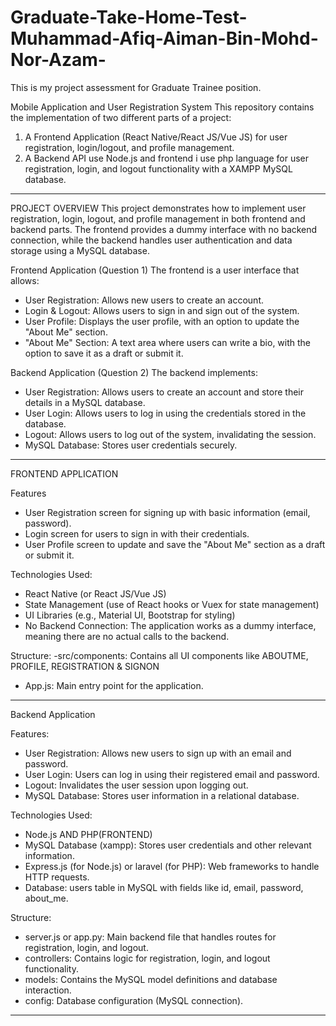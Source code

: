 # Graduate-Take-Home-Test-Muhammad-Afiq-Aiman-Bin-Mohd-Nor-Azam-
This is my project assessment for Graduate Trainee position.

Mobile Application and User Registration System
This repository contains the implementation of two different parts of a project:

1. A Frontend Application (React Native/React JS/Vue JS) for user registration, login/logout, and profile management.
2. A Backend API use Node.js and frontend i use php language for user registration, login, and logout functionality with a XAMPP MySQL database.
_____________________________________________________________________________________________________________________________

PROJECT OVERVIEW
This project demonstrates how to implement user registration, login, logout, and profile management in both frontend and backend parts. The frontend provides a dummy interface with no backend connection, while the backend handles user authentication and data storage using a MySQL database.

Frontend Application (Question 1)
The frontend is a user interface that allows:
- User Registration: Allows new users to create an account.
- Login & Logout: Allows users to sign in and sign out of the system.
- User Profile: Displays the user profile, with an option to update the "About Me" section.
- "About Me" Section: A text area where users can write a bio, with the option to save it as a draft or submit it.

Backend Application (Question 2)
The backend implements:
- User Registration: Allows users to create an account and store their details in a MySQL database.
- User Login: Allows users to log in using the credentials stored in the database.
- Logout: Allows users to log out of the system, invalidating the session.
- MySQL Database: Stores user credentials securely.
_____________________________________________________________________________________________________________________________
FRONTEND APPLICATION

Features
- User Registration screen for signing up with basic information (email, password).
- Login screen for users to sign in with their credentials.
- User Profile screen to update and save the "About Me" section as a draft or submit it.

Technologies Used:
- React Native (or React JS/Vue JS)
- State Management (use of React hooks or Vuex for state management)
- UI Libraries (e.g., Material UI, Bootstrap for styling)
- No Backend Connection: The application works as a dummy interface, meaning there are no actual calls to the backend.

Structure:
-src/components: Contains all UI components like ABOUTME, PROFILE, REGISTRATION & SIGNON
- App.js: Main entry point for the application.
____________________________________________________________________________________________________________________________

Backend Application

Features:
- User Registration: Allows new users to sign up with an email and password.
- User Login: Users can log in using their registered email and password.
- Logout: Invalidates the user session upon logging out.
- MySQL Database: Stores user information in a relational database.

Technologies Used:
- Node.js AND PHP(FRONTEND)
- MySQL Database (xampp): Stores user credentials and other relevant information.
- Express.js (for Node.js) or laravel (for PHP): Web frameworks to handle HTTP requests.
- Database:
  users table in MySQL with fields like id, email, password, about_me.

Structure:
- server.js or app.py: Main backend file that handles routes for registration, login, and logout.
- controllers: Contains logic for registration, login, and logout functionality.
- models: Contains the MySQL model definitions and database interaction.
- config: Database configuration (MySQL connection).
_____________________________________________________________________________________________________________________________

